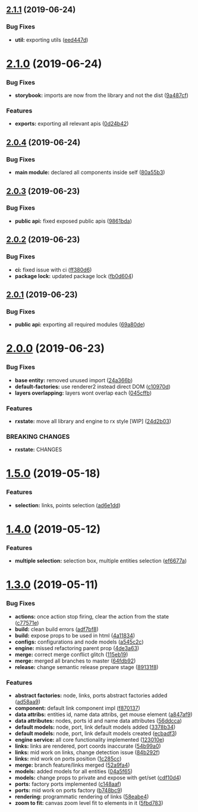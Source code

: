 ## [2.1.1](https://github.com/DanielNetzer/ngx-diagrams/compare/v2.1.0...v2.1.1) (2019-06-24)


### Bug Fixes

* **util:** exporting utils ([eed447d](https://github.com/DanielNetzer/ngx-diagrams/commit/eed447d))

# [2.1.0](https://github.com/DanielNetzer/ngx-diagrams/compare/v2.0.4...v2.1.0) (2019-06-24)


### Bug Fixes

* **storybook:** imports are now from the library and not the dist ([9a487cf](https://github.com/DanielNetzer/ngx-diagrams/commit/9a487cf))


### Features

* **exports:** exporting all relevant apis ([0d24b42](https://github.com/DanielNetzer/ngx-diagrams/commit/0d24b42))

## [2.0.4](https://github.com/DanielNetzer/ngx-diagrams/compare/v2.0.3...v2.0.4) (2019-06-24)


### Bug Fixes

* **main module:** declared all components inside self ([80a55b3](https://github.com/DanielNetzer/ngx-diagrams/commit/80a55b3))

## [2.0.3](https://github.com/DanielNetzer/ngx-diagrams/compare/v2.0.2...v2.0.3) (2019-06-23)


### Bug Fixes

* **public api:** fixed exposed public apis ([9861bda](https://github.com/DanielNetzer/ngx-diagrams/commit/9861bda))

## [2.0.2](https://github.com/DanielNetzer/ngx-diagrams/compare/v2.0.1...v2.0.2) (2019-06-23)


### Bug Fixes

* **ci:** fixed issue with ci ([ff380d6](https://github.com/DanielNetzer/ngx-diagrams/commit/ff380d6))
* **package lock:** updated package lock ([fb0d604](https://github.com/DanielNetzer/ngx-diagrams/commit/fb0d604))

## [2.0.1](https://github.com/DanielNetzer/ngx-diagrams/compare/v2.0.0...v2.0.1) (2019-06-23)


### Bug Fixes

* **public api:** exporting all required modules ([69a80de](https://github.com/DanielNetzer/ngx-diagrams/commit/69a80de))

# [2.0.0](https://github.com/DanielNetzer/ngx-diagrams/compare/v1.5.0...v2.0.0) (2019-06-23)


### Bug Fixes

* **base entity:** removed unused import ([24a366b](https://github.com/DanielNetzer/ngx-diagrams/commit/24a366b))
* **default-factories:** use renderer2 instead direct DOM ([c10970d](https://github.com/DanielNetzer/ngx-diagrams/commit/c10970d))
* **layers overlapping:** layers wont overlap each ([045cffb](https://github.com/DanielNetzer/ngx-diagrams/commit/045cffb))


### Features

* **rxstate:** move all library and engine to rx style [WIP] ([24d2b03](https://github.com/DanielNetzer/ngx-diagrams/commit/24d2b03))


### BREAKING CHANGES

* **rxstate:** CHANGES

# [1.5.0](https://github.com/DanielNetzer/ngx-diagrams/compare/v1.4.0...v1.5.0) (2019-05-18)


### Features

* **selection:** links, points selection ([ad6e1dd](https://github.com/DanielNetzer/ngx-diagrams/commit/ad6e1dd))

# [1.4.0](https://github.com/DanielNetzer/ngx-diagrams/compare/v1.3.0...v1.4.0) (2019-05-12)


### Features

* **multiple selection:** selection box, multiple entities selection ([ef6677a](https://github.com/DanielNetzer/ngx-diagrams/commit/ef6677a))

# [1.3.0](https://github.com/DanielNetzer/ngx-diagrams/compare/v1.2.0...v1.3.0) (2019-05-11)


### Bug Fixes

* **actions:** once action stop firing, clear the action from the state ([c77571e](https://github.com/DanielNetzer/ngx-diagrams/commit/c77571e))
* **build:** clean build errors ([adf7bf8](https://github.com/DanielNetzer/ngx-diagrams/commit/adf7bf8))
* **build:** expose props to be used in html ([4a11834](https://github.com/DanielNetzer/ngx-diagrams/commit/4a11834))
* **configs:** configurations and node models ([a545c2c](https://github.com/DanielNetzer/ngx-diagrams/commit/a545c2c))
* **engine:** missed refactoring parent prop ([4de3a63](https://github.com/DanielNetzer/ngx-diagrams/commit/4de3a63))
* **merge:** correct merge conflict glitch ([115eb19](https://github.com/DanielNetzer/ngx-diagrams/commit/115eb19))
* **merge:** merged all branches to master ([64fdb92](https://github.com/DanielNetzer/ngx-diagrams/commit/64fdb92))
* **release:** change semantic release prepare stage ([89131f8](https://github.com/DanielNetzer/ngx-diagrams/commit/89131f8))


### Features

* **abstract factories:** node, links, ports abstract factories added ([ad58aa9](https://github.com/DanielNetzer/ngx-diagrams/commit/ad58aa9))
* **component:** default link component impl ([f870137](https://github.com/DanielNetzer/ngx-diagrams/commit/f870137))
* **data attribs:** entities id, name data attribs, get mouse element ([a847af9](https://github.com/DanielNetzer/ngx-diagrams/commit/a847af9))
* **data attributes:** nodes, ports id and name data attributes ([56ddcca](https://github.com/DanielNetzer/ngx-diagrams/commit/56ddcca))
* **default models:** node, port, link default models added ([3378b34](https://github.com/DanielNetzer/ngx-diagrams/commit/3378b34))
* **default models:** node, port, link default models created ([ecbadf3](https://github.com/DanielNetzer/ngx-diagrams/commit/ecbadf3))
* **engine service:** all core functionality implemented ([123010e](https://github.com/DanielNetzer/ngx-diagrams/commit/123010e))
* **links:** links are rendered, port coords inaccurate ([54b99a0](https://github.com/DanielNetzer/ngx-diagrams/commit/54b99a0))
* **links:** mid work on links, change detection issue ([84b292f](https://github.com/DanielNetzer/ngx-diagrams/commit/84b292f))
* **links:** mid work on ports position ([1c285cc](https://github.com/DanielNetzer/ngx-diagrams/commit/1c285cc))
* **merge:** branch feature/links merged ([52a9fa4](https://github.com/DanielNetzer/ngx-diagrams/commit/52a9fa4))
* **models:** added models for all entities ([04a5f65](https://github.com/DanielNetzer/ngx-diagrams/commit/04a5f65))
* **models:** change props to private and expose with get/set ([cdf10d4](https://github.com/DanielNetzer/ngx-diagrams/commit/cdf10d4))
* **ports:** factory ports implemented ([c148aaf](https://github.com/DanielNetzer/ngx-diagrams/commit/c148aaf))
* **ports:** mid work on ports factory ([b748bc9](https://github.com/DanielNetzer/ngx-diagrams/commit/b748bc9))
* **rendering:** programmatic rendering of links ([58eabe4](https://github.com/DanielNetzer/ngx-diagrams/commit/58eabe4))
* **zoom to fit:** canvas zoom level fit to elements in it ([5fbd783](https://github.com/DanielNetzer/ngx-diagrams/commit/5fbd783))
